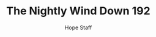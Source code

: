 ---
image: /assets/img/nwd/192_nwd_psalm_116_7_erv.png
title: The Nightly Wind Down 192
number: 192
categories:
  - The Nightly Wind Down
author: Hope Staff
notes: The Nightly Wind Down 192
embed: >-
  EMBED_GOES_HERE
transcript: >-
  SOME LINES OF TEXT START HERE
---